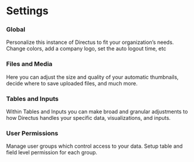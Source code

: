 # Settings
### Global
Personalize this instance of Directus to fit your organization’s needs. Change colors, add a company logo, set the auto logout time, etc

### Files and Media
Here you can adjust the size and quality of your automatic thumbnails, decide where to save uploaded files, and much more.

### Tables and Inputs
Within Tables and Inputs you can make broad and granular adjustments to how Directus handles your specific data, visualizations, and inputs.

### User Permissions
Manage user groups which control access to your data. Setup table and field level permission for each group.
